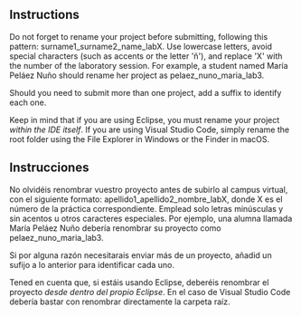 ## Instructions

Do not forget to rename your project before submitting, following this pattern: surname1_surname2_name_labX. Use lowercase letters, avoid special characters (such as accents or the letter 'ñ'), and replace 'X' with the number of the laboratory session. For example, a student named María Peláez Nuño should rename her project as pelaez_nuno_maria_lab3.

Should you need to submit more than one project, add a suffix to identify each one.

Keep in mind that if you are using Eclipse, you must rename your project _within the IDE itself_. If you are using Visual Studio Code, simply rename the root folder using the File Explorer in Windows or the Finder in macOS.

## Instrucciones

No olvidéis renombrar vuestro proyecto antes de subirlo al campus virtual, con el siguiente formato: apellido1_apellido2_nombre_labX, donde X es el número de la práctica correspondiente. Emplead solo letras minúsculas y sin acentos u otros caracteres especiales. Por ejemplo, una alumna llamada María Peláez Nuño debería renombrar su proyecto como pelaez_nuno_maria_lab3.

Si por alguna razón necesitarais enviar más de un proyecto, añadid un sufijo a lo anterior para identificar cada uno.

Tened en cuenta que, si estáis usando Eclipse, deberéis renombrar el proyecto _desde dentro del propio Eclipse_. En el caso de Visual Studio Code debería bastar con renombrar directamente la carpeta raíz.